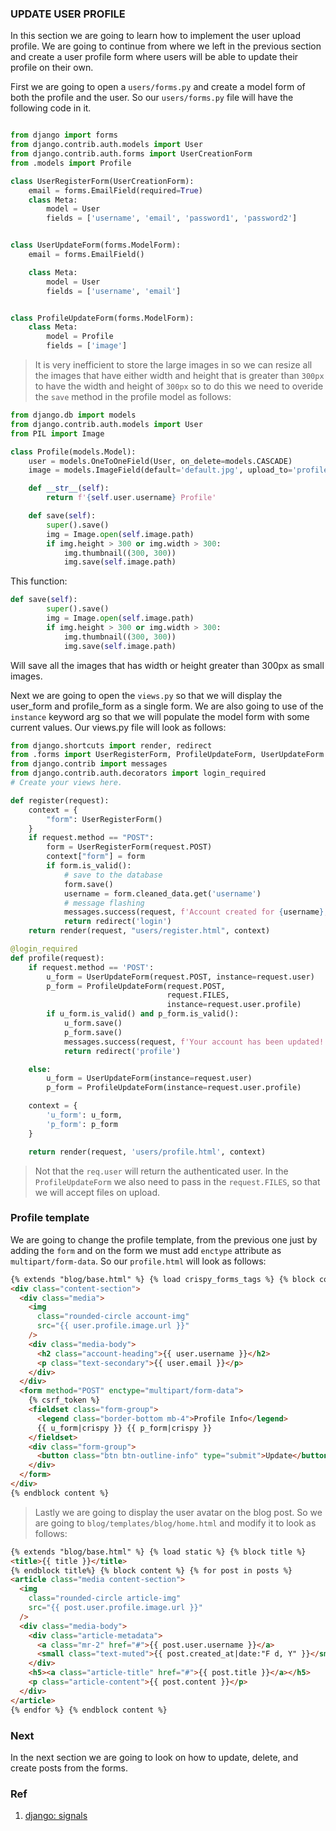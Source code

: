 ### UPDATE USER PROFILE

In this section we are going to learn how to implement the user upload profile. We are going to continue from where we left in the previous section and create a user profile form where users will be able to update their profile on their own.

First we are going to open a `users/forms.py` and create a model form of both the profile and the user. So our `users/forms.py` file will have the following code in it.

```py

from django import forms
from django.contrib.auth.models import User
from django.contrib.auth.forms import UserCreationForm
from .models import Profile

class UserRegisterForm(UserCreationForm):
    email = forms.EmailField(required=True)
    class Meta:
        model = User
        fields = ['username', 'email', 'password1', 'password2']


class UserUpdateForm(forms.ModelForm):
    email = forms.EmailField()

    class Meta:
        model = User
        fields = ['username', 'email']


class ProfileUpdateForm(forms.ModelForm):
    class Meta:
        model = Profile
        fields = ['image']
```

> It is very inefficient to store the large images in so we can resize all the images that have either width and height that is greater than `300px` to have the width and height of `300px` so to do this we need to overide the `save` method in the profile model as follows:

```py
from django.db import models
from django.contrib.auth.models import User
from PIL import Image

class Profile(models.Model):
    user = models.OneToOneField(User, on_delete=models.CASCADE)
    image = models.ImageField(default='default.jpg', upload_to='profile_pics')

    def __str__(self):
        return f'{self.user.username} Profile'

    def save(self):
        super().save()
        img = Image.open(self.image.path)
        if img.height > 300 or img.width > 300:
            img.thumbnail((300, 300))
            img.save(self.image.path)
```

This function:

```py
def save(self):
        super().save()
        img = Image.open(self.image.path)
        if img.height > 300 or img.width > 300:
            img.thumbnail((300, 300))
            img.save(self.image.path)
```

Will save all the images that has width or height greater than 300px as small images.

Next we are going to open the `views.py` so that we will display the user_form and profile_form as a single form. We are also going to use of the `instance` keyword arg so that we will populate the model form with some current values. Our views.py file will look as follows:

```py
from django.shortcuts import render, redirect
from .forms import UserRegisterForm, ProfileUpdateForm, UserUpdateForm
from django.contrib import messages
from django.contrib.auth.decorators import login_required
# Create your views here.

def register(request):
    context = {
        "form": UserRegisterForm()
    }
    if request.method == "POST":
        form = UserRegisterForm(request.POST)
        context["form"] = form
        if form.is_valid():
            # save to the database
            form.save()
            username = form.cleaned_data.get('username')
            # message flashing
            messages.success(request, f'Account created for {username}, Now you can login to the app!')
            return redirect('login')
    return render(request, "users/register.html", context)

@login_required
def profile(request):
    if request.method == 'POST':
        u_form = UserUpdateForm(request.POST, instance=request.user)
        p_form = ProfileUpdateForm(request.POST,
                                   request.FILES,
                                   instance=request.user.profile)
        if u_form.is_valid() and p_form.is_valid():
            u_form.save()
            p_form.save()
            messages.success(request, f'Your account has been updated!')
            return redirect('profile')

    else:
        u_form = UserUpdateForm(instance=request.user)
        p_form = ProfileUpdateForm(instance=request.user.profile)

    context = {
        'u_form': u_form,
        'p_form': p_form
    }

    return render(request, 'users/profile.html', context)
```

> Not that the `req.user` will return the authenticated user. In the `ProfileUpdateForm` we also need to pass in the `request.FILES`, so that we will accept files on upload.

### Profile template

We are going to change the profile template, from the previous one just by adding the `form` and on the form we must add `enctype` attribute as `multipart/form-data`. So our `profile.html` will look as follows:

```html
{% extends "blog/base.html" %} {% load crispy_forms_tags %} {% block content %}
<div class="content-section">
  <div class="media">
    <img
      class="rounded-circle account-img"
      src="{{ user.profile.image.url }}"
    />
    <div class="media-body">
      <h2 class="account-heading">{{ user.username }}</h2>
      <p class="text-secondary">{{ user.email }}</p>
    </div>
  </div>
  <form method="POST" enctype="multipart/form-data">
    {% csrf_token %}
    <fieldset class="form-group">
      <legend class="border-bottom mb-4">Profile Info</legend>
      {{ u_form|crispy }} {{ p_form|crispy }}
    </fieldset>
    <div class="form-group">
      <button class="btn btn-outline-info" type="submit">Update</button>
    </div>
  </form>
</div>
{% endblock content %}
```

> Lastly we are going to display the user avatar on the blog post. So we are going to `blog/templates/blog/home.html` and modify it to look as follows:

```html
{% extends "blog/base.html" %} {% load static %} {% block title %}
<title>{{ title }}</title>
{% endblock title%} {% block content %} {% for post in posts %}
<article class="media content-section">
  <img
    class="rounded-circle article-img"
    src="{{ post.user.profile.image.url }}"
  />
  <div class="media-body">
    <div class="article-metadata">
      <a class="mr-2" href="#">{{ post.user.username }}</a>
      <small class="text-muted">{{ post.created_at|date:"F d, Y" }}</small>
    </div>
    <h5><a class="article-title" href="#">{{ post.title }}</a></h5>
    <p class="article-content">{{ post.content }}</p>
  </div>
</article>
{% endfor %} {% endblock content %}
```

### Next

In the next section we are going to look on how to update, delete, and create posts from the forms.

### Ref

1. [django: signals](https://docs.djangoproject.com/en/4.0/ref/signals/)
